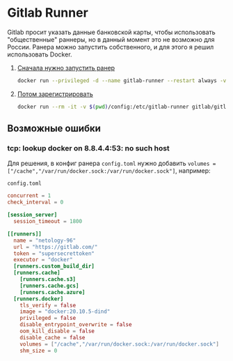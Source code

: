 # Gitlab Runner

Gitlab просит указать данные банковской карты, чтобы использовать "общественные" раннеры, но в данный момент это не возможно для России. Ранера можно запустить собственного, и для этого я решил использовать Docker.

1. [Сначала нужно запустить ранер](https://docs.gitlab.com/runner/install/docker.html#option-1-use-local-system-volume-mounts-to-start-the-runner-container)

    ```bash
    docker run --privileged -d --name gitlab-runner --restart always -v $(pwd)/config:/etc/gitlab-runner -v /var/run/docker.sock:/var/run/docker.sock gitlab/gitlab-runner:latest
    ```

2. [Потом зарегистрировать](https://docs.gitlab.com/runner/register/index.html#docker)

    ```bash
    docker run --rm -it -v $(pwd)/config:/etc/gitlab-runner gitlab/gitlab-runner register
    ```
## Возможные ошибки 

### tcp: lookup docker on 8.8.4.4:53: no such host

Для решения, в конфиг ранера `config.toml` нужно добавить `volumes = ["/cache","/var/run/docker.sock:/var/run/docker.sock"]`, например:

`config.toml`
```toml
concurrent = 1
check_interval = 0

[session_server]
  session_timeout = 1800

[[runners]]
  name = "netology-96"
  url = "https://gitlab.com/"
  token = "supersecrettoken"
  executor = "docker"
  [runners.custom_build_dir]
  [runners.cache]
    [runners.cache.s3]
    [runners.cache.gcs]
    [runners.cache.azure]
  [runners.docker]
    tls_verify = false
    image = "docker:20.10.5-dind"
    privileged = false
    disable_entrypoint_overwrite = false
    oom_kill_disable = false
    disable_cache = false
    volumes = ["/cache","/var/run/docker.sock:/var/run/docker.sock"]
    shm_size = 0
```
